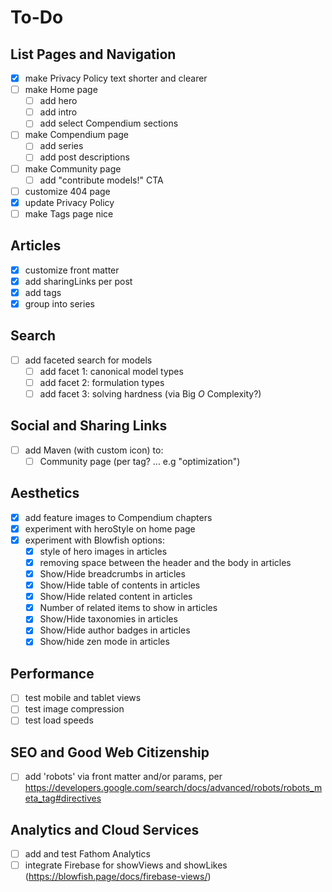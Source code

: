# To-Do

## List Pages and Navigation
- [x] make Privacy Policy text shorter and clearer
- [ ] make Home page
  - [ ] add hero
  - [ ] add intro
  - [ ] add select Compendium sections
- [ ] make Compendium page
  - [ ] add series
  - [ ] add post descriptions
- [ ] make Community page
  - [ ] add "contribute models!" CTA
- [ ] customize 404 page
- [x] update Privacy Policy
- [ ] make Tags page nice

## Articles
- [x] customize front matter
- [x] add sharingLinks per post 
- [x] add tags
- [x] group into series

## Search
- [ ] add faceted search for models
  - [ ] add facet 1: canonical model types
  - [ ] add facet 2: formulation types
  - [ ] add facet 3: solving hardness (via Big *O* Complexity?)

## Social and Sharing Links
- [ ] add Maven (with custom icon) to:  
  - [ ] Community page (per tag? ... e.g "optimization")

## Aesthetics
- [x] add feature images to Compendium chapters
- [x] experiment with heroStyle on home page
- [x] experiment with Blowfish options:
  - [x] style of hero images in articles
  - [x] removing space between the header and the body in articles
  - [x] Show/Hide breadcrumbs in articles
  - [x] Show/Hide table of contents in articles
  - [x] Show/Hide related content in articles
  - [x] Number of related items to show in articles
  - [x] Show/Hide taxonomies in articles
  - [x] Show/Hide author badges in articles
  - [x] Show/hide zen mode in articles

## Performance
- [ ] test mobile and tablet views
- [ ] test image compression
- [ ] test load speeds

## SEO and Good Web Citizenship
- [ ] add 'robots' via front matter and/or params, per https://developers.google.com/search/docs/advanced/robots/robots_meta_tag#directives

## Analytics and Cloud Services
- [ ] add and test Fathom Analytics
- [ ] integrate Firebase for showViews and showLikes (https://blowfish.page/docs/firebase-views/)
